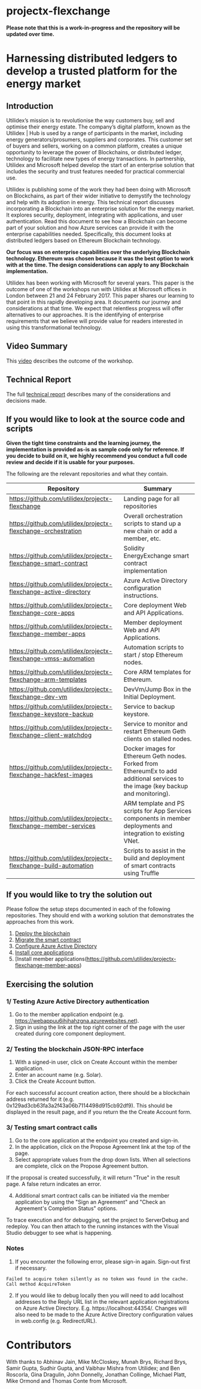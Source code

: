 # projectx-flexchange

**Please note that this is a work-in-progress and the repository will be updated over time.**

# Harnessing distributed ledgers to develop a trusted platform for the energy market

## Introduction

Utilidex’s mission is to revolutionise the way customers buy, sell and optimise their energy estate.  The company’s digital platform, known as the Utilidex | Hub is used by a range of participants in the market, including energy generators/prosumers, suppliers and corporates. This customer set of buyers and sellers, working on a common platform, creates a unique opportunity to leverage the power of Blockchains, or distributed ledger, technology to facilitate new types of energy transactions.  In partnership, Utilidex and Microsoft helped develop the start of an enterprise solution that includes the security and trust features needed for practical commercial use.

Utilidex is publishing some of the work they had been doing with Microsoft on Blockchains, as part of their wider initiative to demystify the technology and help with its adoption in energy. This technical report discusses incorporating a Blockchain into an enterprise solution for the energy market. It explores security, deployment, integrating with applications, and user authentication. Read this document to see how a Blockchain can become part of your solution and how Azure services can provide it with the enterprise capabilities needed. Specifically, this document looks at distributed ledgers based on Ethereum Blockchain technology. 

**Our focus was on enterprise capabilities over the underlying Blockchain technology. Ethereum was chosen because it was the best option to work with at the time. The design considerations can apply to any Blockchain implementation.**

Utilidex has been working with Microsoft for several years.  This paper is the outcome of one of the workshops run with Utilidex at Microsoft offices in London between 21 and 24 February 2017. This paper shares our learning to that point in this rapidly developing area. It documents our journey and considerations at that time. We expect that relentless progress will offer alternatives to our approaches. It is the identifying of enterprise requirements that we believe will provide value for readers interested in using this transformational technology. 

## Video Summary

This [video](https://www.youtube.com/watch?v=pCTJ6GF-eNc&feature=youtu.be) describes the outcome of the workshop.

## Technical Report

The full [technical report](https://github.com/Utilidex/projectx-flexchange/blob/master/Harnessing%20distributed%20ledgers%20to%20develop%20a%20trusted%20platform%20for%20the%20energy%20market%20-%20FINAL.pdf) describes many of the considerations and decisions made.

## If you would like to look at the source code and scripts

**Given the tight time constraints and the learning journey, the implementation is provided as-is as sample code only for reference. If you decide to build on it, we highly recommend you conduct a full code review and decide if it is usable for your purposes.**

The following are the relevant repositories and what they contain.

Repository | Summary
--- | ---
https://github.com/utilidex/projectx-flexchange | Landing page for all repositories
https://github.com/utilidex/projectx-flexchange-orchestration | Overall orchestration scripts to stand up a new chain or add a member, etc.
https://github.com/utilidex/projectx-flexchange-smart-contract | Solidity EnergyExchange smart contract implementation
https://github.com/utilidex/projectx-flexchange-active-directory | Azure Active Directory configuration instructions.
https://github.com/utilidex/projectx-flexchange-core-apps | Core deployment Web and API Applications.
https://github.com/utilidex/projectx-flexchange-member-apps | Member deployment Web and API Applications.
https://github.com/utilidex/projectx-flexchange-vmss-automation | Automation scripts to start / stop Ethereum nodes.
https://github.com/utilidex/projectx-flexchange-arm-templates | Core ARM templates for Ethereum.
https://github.com/utilidex/projectx-flexchange-dev-vm | DevVm/Jump Box in the Initial Deployment.
https://github.com/utilidex/projectx-flexchange-keystore-backup | Service to backup keystore.
https://github.com/utilidex/projectx-flexchange-client-watchdog | Service to monitor and restart Ethereum Geth clients on stalled nodes.
https://github.com/utilidex/projectx-flexchange-hackfest-images | Docker images for Ethereum Geth nodes. Forked from EthereumEx to add additional services to the image (key backup and monitoring).
https://github.com/utilidex/projectx-flexchange-member-services | ARM template and PS scripts for App Services components in member deployments and integration to existing VNet.
https://github.com/utilidex/projectx-flexchange-build-automation | Scripts to assist in the build and deployment of smart contracts using Truffle

## If you would like to try the solution out

Please follow the setup steps documented in each of the following repositories. They should end with a working solution that demonstrates the approaches from this work.

1. [Deploy the blockchain](https://github.com/utilidex/projectx-flexchange-orchestration)
2. [Migrate the smart contract](https://github.com/utilidex/projectx-flexchange-smart-contract)
3. [Configure Azure Active Directory](https://github.com/utilidex/projectx-flexchange-active-directory)
4. [Install core applications](https://github.com/utilidex/projectx-flexchange-core-apps)
5. [Install member applications(https://github.com/utilidex/projectx-flexchange-member-apps)

## Exercising the solution

### 1/ Testing Azure Active Directory authentication

1. Go to the member application endpoint (e.g. https://webappuu6ihjhahzgna.azurewebsites.net). 
2. Sign in using the link at the top right corner of the page with the user created during core component deployment.

### 2/ Testing the blockchain JSON-RPC interface

1. With a signed-in user, click on Create Account within the member application.
2. Enter an account name (e.g. Solar).
3. Click the Create Account button.

For each successful account creation action, there should be a blockchain address returned for it (e.g. 0x129ad3cb63fa3a2f43a06b7114498d915cb92df9). This should be displayed in the result page, and if you return the the Create Account form.

### 3/ Testing smart contract calls

1. Go to the core application at the endpoint you created and sign-in.
2. In the application, click on the Propose Agreement link at the top of the page.
3. Select appropriate values from the drop down lists. When all selections are complete, click on the Propose Agreement button.

If the proposal is created successfully, it will return "True" in the result page. A false return indicates an error.

4. Additional smart contract calls can be initiated via the member application by using the "Sign an Agreement" and "Check an Agreement's Completion Status" options.

To trace execution and for debugging, set the project to ServerDebug and redeploy. You can then attach to the running instances with the Visual Studio debugger to see what is happening.

### Notes

1. If you encounter the following error, please sign-in again. Sign-out first if necessary.
```
Failed to acquire token silently as no token was found in the cache. Call method AcquireToken 
```
2. If you would like to debug locally then you will need to add localhost addresses to the Reply URL list in the relevant application registrations on Azure Active Directory. E.g. https://localhost:44354/. Changes will also need to be made to the Azure Active Directory configuration values in web.config (e.g. RedirectURL).

# Contributors

With thanks to Abhinav Jain, Mike McCloskey, Munah Brys, Richard Brys, Samir Gupta, Sudhir Gupta, and Vaibhav Mishra from Utilidex; and Ben Roscorla, Gina Dragulin, John Donnelly, Jonathan Collinge, Michael Platt, Mike Ormond and Thomas Conte from Microsoft.
